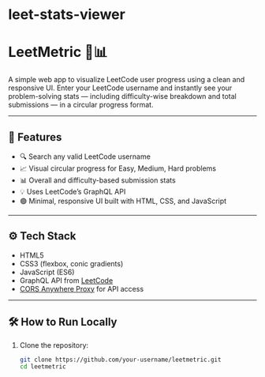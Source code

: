 # leet-stats-viewer
# LeetMetric 🧠📊

A simple web app to visualize LeetCode user progress using a clean and responsive UI. Enter your LeetCode username and instantly see your problem-solving stats — including difficulty-wise breakdown and total submissions — in a circular progress format.

---

## 🚀 Features

- 🔍 Search any valid LeetCode username
- 📈 Visual circular progress for Easy, Medium, Hard problems
- 📊 Overall and difficulty-based submission stats
- 💡 Uses LeetCode’s GraphQL API
- 🟢 Minimal, responsive UI built with HTML, CSS, and JavaScript

---


## ⚙️ Tech Stack

- HTML5
- CSS3 (flexbox, conic gradients)
- JavaScript (ES6)
- GraphQL API from [LeetCode](https://leetcode.com/graphql)
- [CORS Anywhere Proxy](https://cors-anywhere.herokuapp.com/) for API access

---

## 🛠️ How to Run Locally

1. Clone the repository:
   ```bash
   git clone https://github.com/your-username/leetmetric.git
   cd leetmetric
